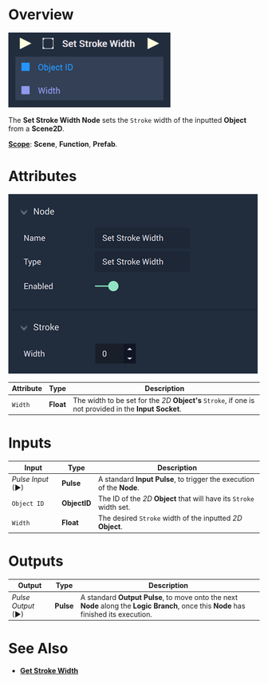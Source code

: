 # Overview

![The Set Stroke Width Node.](../../../.gitbook/assets/setstrokewidthnode2d.png)

The **Set Stroke Width Node** sets the `Stroke` width of the inputted **Object** from a **Scene2D**.

[**Scope**](../../overview.md#scopes): **Scene**, **Function**, **Prefab**.

# Attributes

![The Set Stroke Width Node Attributes.](../../../.gitbook/assets/setstrokewidthatts2d.png)

|Attribute|Type|Description|
|---|---|---|
|`Width`|**Float**|The width to be set for the *2D* **Object's** `Stroke`, if one is not provided in the **Input Socket**.|

# Inputs

|Input|Type|Description|
|---|---|---|
|*Pulse Input* (►)|**Pulse**|A standard **Input Pulse**, to trigger the execution of the **Node**.|
|`Object ID`|**ObjectID**|The ID of the *2D* **Object** that will have its `Stroke` width set.|
|`Width`|**Float**|The desired `Stroke` width of the inputted *2D* **Object**.|

# Outputs

|Output|Type|Description|
|---|---|---|
|*Pulse Output* (►)|**Pulse**|A standard **Output Pulse**, to move onto the next **Node** along the **Logic Branch**, once this **Node** has finished its execution.|

# See Also

* [**Get Stroke Width**](getstrokewidth.md)

